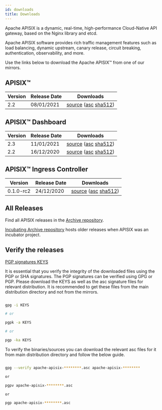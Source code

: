 ```yaml
---
id: downloads
title: Downloads
---
```

Apache APISIX is a dynamic, real-time, high-performance Cloud-Native API gateway, based on the Nginx library and etcd.

Apache APISIX software provides rich traffic management features such as load balancing, dynamic upstream, canary release, circuit breaking, authentication, observability, and more.

Use the links below to download the Apache APISIX™ from one of our mirrors.

## APISIX™

| Version | Release Date | Downloads                                                                                                                                                                                                                                              |
| ------- | ------------ | ------------------------------------------------------------------------------------------------------------------------------------------------------------------------------------------------------------------------------------------------------ |
| 2.2     | 08/01/2021   | [source](https://www.apache.org/dyn/closer.cgi/apisix/2.2/apache-apisix-2.2-src.tgz) ([asc](https://downloads.apache.org/apisix/2.2/apache-apisix-2.2-src.tgz.asc) [sha512](https://downloads.apache.org/apisix/2.2/apache-apisix-2.2-src.tgz.sha512)) |

## APISIX™ Dashboard

| Version | Release Date | Downloads                                                                                                                                                                                                                                                                                                                               |
| ------- | ------------ | --------------------------------------------------------------------------------------------------------------------------------------------------------------------------------------------------------------------------------------------------------------------------------------------------------------------------------------- |
| 2.3     | 11/01/2021   | [source](https://www.apache.org/dyn/closer.cgi/apisix/dashboard/2.3/apisix-dashboard-2.3-src.tgz) ([asc](https://www.apache.org/dyn/closer.cgi/apisix/dashboard/2.3/apisix-dashboard-2.3-src.tgz.asc) [sha512](https://www.apache.org/dyn/closer.cgi/apisix/dashboard/2.3/apisix-dashboard-2.3-src.tgz.sha512))                         |
| 2.2     | 16/12/2020   | [source](https://www.apache.org/dyn/closer.cgi/apisix/apisix-dashboard-2.2/apache-apisix-dashboard-2.2-src.tgz) ([asc](https://downloads.apache.org/apisix/apisix-dashboard-2.2/apache-apisix-dashboard-2.2-src.tgz.asc) [sha512](https://downloads.apache.org/apisix/apisix-dashboard-2.2/apache-apisix-dashboard-2.2-src.tgz.sha512)) |

## APISIX™ Ingress Controller

| Version   | Release Date | Downloads                                                                                                                                                                                                                                                                                                                                                                                                                                  |
| --------- | ------------ | ------------------------------------------------------------------------------------------------------------------------------------------------------------------------------------------------------------------------------------------------------------------------------------------------------------------------------------------------------------------------------------------------------------------------------------------ |
| 0.1.0-rc2 | 24/12/2020   | [source](https://www.apache.org/dyn/closer.cgi/apisix/apisix-ingress-controller-0.1.0-rc2/apache-apisix-ingress-controller-0.1.0-rc2-src.tar.gz) ([asc](https://downloads.apache.org/apisix/apisix-ingress-controller-0.1.0-rc2/apache-apisix-ingress-controller-0.1.0-rc2-src.tar.gz.asc) [sha512](https://downloads.apache.org/apisix/apisix-ingress-controller-0.1.0-rc2/apache-apisix-ingress-controller-0.1.0-rc2-src.tar.gz.sha512)) |

## All Releases

Find all APISIX releases in the [Archive repository](https://archive.apache.org/dist/apisix/).

[Incubating Archive repository](https://archive.apache.org/dist/incubator/apisix/) hosts older releases when APISIX was an incubator project.

## Verify the releases

[PGP signatures KEYS](https://downloads.apache.org/apisix/KEYS)

It is essential that you verify the integrity of the downloaded files using the PGP or SHA signatures. The PGP signatures can be verified using GPG or PGP. Please download the KEYS as well as the asc signature files for relevant distribution. It is recommended to get these files from the main distribution directory and not from the mirrors.

```sh

gpg -i KEYS

# or

pgpk -a KEYS

# or

pgp -ka KEYS

```

To verify the binaries/sources you can download the relevant asc files for it from main distribution directory and follow the below guide.

```sh

gpg --verify apache-apisix-********.asc apache-apisix-********

or

pgpv apache-apisix-********.asc

or

pgp apache-apisix-********.asc

```
